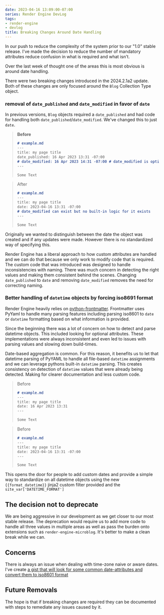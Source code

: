 ```yaml
---
date: 2023-04-16 13:09:00-07:00
series: Render Engine DevLog
tags:
- render-engine
- devlog
title: Breaking Changes Around Date Handling
---
```


In our push to reduce the complexity of the system prior to our "1.0" stable release. I've made the decision to reduce the number of mandatory attributes reduce confusion in what is required and what isn't.

Over the last week of thought one of the areas this is most obvious is around date handling.

There were two breaking changes introduced in the 2024.2.1a2 update. Both of these changes are only focused around the `Blog` Collection Type object.

### removal of `date_published` and `date_modified` in favor of `date`

In previous versions, `Blog` objects required a `date_published` and had code for handling both `date_published`/`date_modified`. We've changed this to just `date`. 

> **Before**
> 
> ```markdown
> # example.md
> ---
> title: my page title
> date_published: 16 Apr 2023 13:31 -07:00
> # date_modified: 16 Apr 2023 14:31 -07:00 # date_modified is optional but built-in logic is looking for it.
> ---
> 
> Some Text
> ```

> After
> 
> ```markdown
> # example.md
> ---
> title: my page title
> date: 2023-04-16 13:31 -07:00
> # date_modified can exist but no built-in logic for it exists
> ---
> 
> Some Text
> ```
> 
Originally we wanted to distinguish between the date the object was created and if any updates were made. However there is no standardized way of specifying this.

Render Engine has a liberal approach to how custom attributes are handled and we can do that because we only work to modify code that is required. The custom code that was introduced was designed to handle inconsistencies with naming. There was much concern in detecting the right values and making them consistent behind the scenes. Changing `date_published` to `date` and removing `date_modified` removes the need for correcting naming.

### Better handling of `datetime` objects by forcing iso8691 format

Render Engine heavily relies on [python-frontmatter](https://pypi.org/project/python-frontmatter/). Frontmatter uses PyYaml to handle many parsing features including parsing iso8601 to `date` or `datetime` formatting based on what information is provided.

Since the beginning there was a lot of concern on how to detect and parse datetime objects. This included looking for optional attributes. These implementations were always inconsistent and even led to issues with parsing values and slowing down build-times.

Date-based aggregation is common. For this reason, it benefits us to let that datetime parsing of PyYAML to handle all file-based `datetime` assignments and we can leverage pythons built-in `datetime` parsing. This creates consistency on detection of `datetime` values that were already being detected. Making for clearer documentation and less custom code.

> Before
> 
> ```markdown
> # example.md
> ---
> title: my page title
> date: 16 Apr 2023 13:31
> ---
> 
> Some Text

> Before
> 
> ```markdown
> # example.md
> ---
> title: my page title
> date: 2023-04-16 13:31 -07:00
> ---
> 
> Some Text

This opens the door for people to add custom dates and provide a simple way to standardize on all datetime objects using the new `{{format_datetime}}` jinja2 custom filter provided and the `site_var['DATETIME_FORMAT']`

## The decision not to deprecate

We are being aggressive in our development as we get closer to our most stable release. The deprecation would require us to add more code to handle all three values in multiple areas as well as pass the burden onto extensions such as `render-engine-microblog`. It's better to make a clean break while we can.

## Concerns

There is always an issue when dealing with time-zone naive or aware dates. I've create [a gist that will look for some common date-attributes and convert them to iso8601 format](https://gist.github.com/kjaymiller/83175df30291c885508ffa1129ee85c4)

## Future Removals

The hope is that if breaking changes are required they can be documented with steps to remediate any issues caused by it.